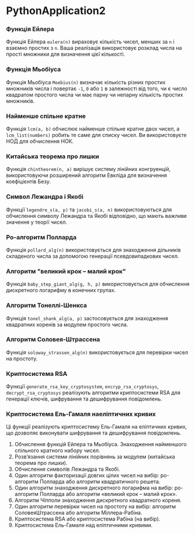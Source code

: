 # PythonApplication2

### Функція Ейлера 
Функція Ейлера `eulera(n)` вираховує кількість чисел, менших за `n` і взаємно простих з `n`. Ваша реалізація використовує розклад числа на прості множники для визначення цієї кількості.

### Функція Мьобіуса 
Функція Мьобіуса `Moebius(n)` визначає кількість різних простих множників числа і повертає `-1`, `0` або `1` в залежності від того, чи є число квадратом простого числа чи має парну чи непарну кількість простих множників.

### Найменше спільне кратне 
Функція `lcm(a, b)` обчислює найменше спільне кратне двох чисел, а `lcm_list(numbers)` робить те саме для списку чисел. Ви використовуєте НОД для обчислення НОК.

### Китайська теорема про лишки 
Функція `chintheorem(n, a)` вирішує систему лінійних конгруенцій, використовуючи розширений алгоритм Евкліда для визначення коефіцієнтів Безу.

### Символ Лежандра і Якобі 
Функції `legendre_s(a, p)` та `jacobi_s(a, n)` використовуються для обчислення символу Лежандра та Якобі відповідно, що мають важливе значення у теорії чисел.

### Ро-алгоритм Полларда
Функція `pollard_alg(n)` використовується для знаходження дільників складеного числа за допомогою генерації псевдовипадкових чисел.

### Алгоритм "великий крок – малий крок" 
Функція `baby_step_giant_alg(g, h, p)` використовується для обчислення дискретного логарифму в конечних групах.

### Алгоритм Тонеллі-Шенкса 
Функція `tonel_shank_alg(a, p)` застосовується для знаходження квадратних коренів за модулем простого числа.

### Алгоритм Соловея-Штрассена 
Функція `soloway_strassen_alg(n)` використовується для перевірки чисел на простоту.

### Криптосистема RSA 
Функції `generate_rsa_key_cryptosystem`, `encryp_rsa_cryptosys`, `decrypt_rsa_cryptosys` реалізують алгоритми криптосистеми RSA для генерації ключів, шифрування та дешифрування повідомлень.

### Криптосистема Ель-Гамаля наеліптичних кривих
Ці функції реалізують криптосистему Ель-Гамаля на еліптичних кривих, що дозволяє виконувати шифрування та дешифрування повідомлень.

1) Обчислення функцій Ейлера та Мьобіуса. Знаходження найменшого спільного
кратного набору чисел.
2) Розв’язання системи лінійних порівнянь за модулем (китайська теорема про
лишки).
3) Обчислення символів Лежандра та Якобі.
4) Один алгоритм факторизації довгих цілих чисел на вибір: ро-алгоритм Полларда
або алгоритм квадратичного решета.
5) Один алгоритм знаходження дискретного логарифма на вибір: ро-алгоритм
Полларда або алгоритм «великий крок – малий крок».
6) Алгоритм Чіпполи знаходження дискретного квадратного кореня.
7) Один алгоритм перевірки чисел на простоту на вибір: алгоритм СоловеяШтрассена або алгоритм Міллера-Рабіна.
8) Криптосистема RSA або криптосистема Рабіна (на вибір).
9) Криптосистема Ель-Гамаля над еліптичними кривими.
